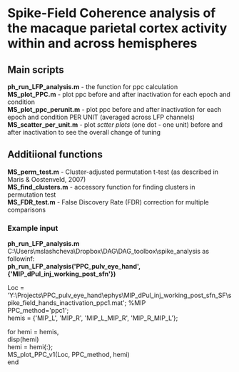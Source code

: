 # Spike-Field Coherence analysis of the macaque parietal cortex activity within and across hemispheres  

## Main scripts  
**ph_run_LFP_analysis.m** - the function for ppc calculation  
**MS_plot_PPC.m** - plot ppc before and after inactivation for each epoch and condition  
**MS_plot_ppc_perunit.m** - plot ppc before and after inactivation for each epoch and condition PER UNIT (averaged across LFP channels)  
**MS_scatter_per_unit.m** - plot *sctter plots* (one dot - one unit) before and after inactivation to see the overall change of tuning  

## Additiional functions  
**MS_perm_test.m** - Cluster-adjusted permutation t-test (as described in Maris & Oostenveld, 2007)  
**MS_find_clusters.m** - accessory function for finding clusters in permutation test  
**MS_FDR_test.m** - False Discovery Rate (FDR) correction for multiple comparisons  


### Example input  

**ph_run_LFP_analysis.m** C:\Users\mslashcheva\Dropbox\DAG\DAG_toolbox\spike_analysis as followinf:  
**ph_run_LFP_analysis('PPC_pulv_eye_hand',{'MIP_dPul_inj_working_post_sfn'})**

Loc = 'Y:\Projects\PPC_pulv_eye_hand\ephys\MIP_dPul_inj_working_post_sfn_SF\spike_field_hands_inactivation_ppc1.mat'; %MIP  
PPC_method='ppc1';  
hemis = {'MIP_L', 'MIP_R', 'MIP_L_MIP_R', 'MIP_R_MIP_L'};  

for hemi = hemis,  
    disp(hemi)  
    hemi = hemi{:};  
    MS_plot_PPC_v1(Loc, PPC_method, hemi)  
end  